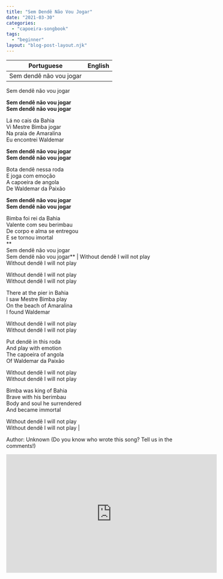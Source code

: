 ```yaml
---
title: "Sem Dendê Não Vou Jogar"
date: "2021-03-30"
categories: 
  - "capoeira-songbook"
tags: 
  - "beginner"
layout: "blog-post-layout.njk"
---
```


| Portuguese | English |
| --- | --- |
| Sem dendê não vou jogar  
Sem dendê não vou jogar  
  
**Sem dendê não vou jogar  
Sem dendê não vou jogar**  
  
Lá no cais da Bahia  
Vi Mestre Bimba jogar  
Na praia de Amaralina  
Eu encontrei Waldemar  
  
**Sem dendê não vou jogar  
Sem dendê não vou jogar**  
  
Bota dendê nessa roda  
E joga com emoção  
A capoeira de angola  
De Waldemar da Paixão  
  
**Sem dendê não vou jogar  
Sem dendê não vou jogar**  
  
Bimba foi rei da Bahia  
Valente com seu berimbau  
De corpo e alma se entregou  
E se tornou imortal  
**  
Sem dendê não vou jogar  
Sem dendê não vou jogar** | Without dendê I will not play  
Without dendê I will not play  
  
Without dendê I will not play  
Without dendê I will not play  
  
There at the pier in Bahia  
I saw Mestre Bimba play  
On the beach of Amaralina  
I found Waldemar  
  
Without dendê I will not play  
Without dendê I will not play  
  
Put dendê in this roda  
And play with emotion  
The capoeira of angola  
Of Waldemar da Paixão  
  
Without dendê I will not play  
Without dendê I will not play  
  
Bimba was king of Bahia  
Brave with his berimbau  
Body and soul he surrendered  
And became immortal  
  
Without dendê I will not play  
Without dendê I will not play |

<figcaption>

Author: Unknown (Do you know who wrote this song? Tell us in the comments!)

</figcaption>

<iframe width="560" height="315" src="https://www.youtube.com/embed/biNo7JHkxhw" title="YouTube video player" frameborder="0" allow="accelerometer; autoplay; clipboard-write; encrypted-media; gyroscope; picture-in-picture" allowfullscreen></iframe>
